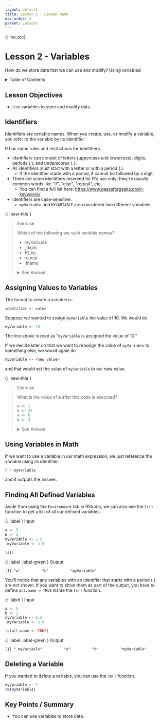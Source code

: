 ```yaml
---
layout: default
title: Lesson 2 - Lesson Name
nav_order: 2
parent: Lessons
---
```


{: .no_toc}  
# Lesson 2 - Variables

How do we store data that we can use and modify? Using variables!

<details markdown="block">
  <summary>
    Table of Contents
  </summary>
  {: .text-delta }
- TOC
{:toc}
</details>

## Lesson Objectives
- Use variables to store and modify data.

<!-- ## Lesson Video
The following video demonstrates each of the steps outlined below in text.

<iframe height="416" width="100%" allowfullscreen frameborder=0 src="https://echo360.ca/media/a65689c0-c35c-4f33-9c12-f0ac97883f54/public?autoplay=false&automute=false"></iframe>
[View original here.](https://echo360.ca/media/a65689c0-c35c-4f33-9c12-f0ac97883f54/public?autoplay=false&automute=false) -->

## Identifiers

Identifiers are variable names. When you create, use, or modify a variable, you refer to the variable by its identifier.

R has some rules and restrictions for identifiers.
- Identifiers can consist of letters (uppercase and lowercase), digits, periods (.), and underscores (_).
- All identifiers must start with a letter or with a period (.).
  - If the identifier starts with a period, it cannot be followed by a digit.
- There are some identifiers reserved for R's use only; they're usually common words like "if", "else", "repeat", etc.
  - You can find a full list here: <https://www.geeksforgeeks.org/r-keywords/>
- Identifiers are case-sensitive.
  - `myVariable` and `MYVARIABLE` are considered two different variables.

{: .new-title }
> Exercise                                             <!-- This is where you edit the title -->
> 
> Which of the following are valid variable names?
>
> - myVariable
> - _digits
> - 10_hp
> - repeat
> - .1name
>
> <details>
>   <summary> See Answer </summary>
>   <div markdown="1">
>   {: .note-title }                                   
> > Answer
> > 
> > - myVariable is a valid variable name.
> > - _digits is **not** a valid variable because it begins with an underscore.
> > - 10_hp is **not** a valid variable name because it begins with a digit.
> > - repeat is **not** a valid variable name because it's one of R's reserved keywords.
> > - .1name is **not** a valid variable name because the period is followed by a digit.
>   </div>
> </details>

## Assigning Values to Variables

The format to create a variable is:

```r
identifier <- value
```

Suppose we wanted to assign `myVariable` the value of 10. We would do

```r
myVariable <- 10
```

The line above is read as "`myVariable` is assigned the value of 10."

If we decide later on that we want to reassign the value of `myVariable` to something else, we would again do

```r  
myVariable <- <new value>
```

and that would set the value of `myVariable` to our new value.

{: .new-title }
> Exercise                                             <!-- This is where you edit the title -->
> 
> What is the value of **a** after this code is executed?
>
> ```r
> a <- 2
> b <- 20
> a <- b
> b <- 3
> ```
> 
> <details>
>   <summary> See Answer </summary>
>   <div markdown="1">
>   {: .note-title }                                   
> > Answer
> > 
> > The value of **a** is 20.
> > 
> > - Going step-by-step, **a** is assigned the value of 2.     (a = 2)  
> > - Then, **b** is assigned the value of 20.                  (a = 2, b = 20)  
> > - **a** is assigned the value of **b**, which is 20.            (a = 20, b = 10)  
> > - Finally, **b** is assigned the value of 3.                (a = 20, b = 3)
>   </div>
> </details>

## Using Variables in Math

If we want to use a variable in our math expression, we just reference the variable using its identifier.

```r
5 * myVariable
```

and it outputs the answer.

## Finding All Defined Variables

Aside from using the `Environment` tab in RStudio, we can also use the `ls()` function to get a list of all our defined variables.

<div class="code-example" markdown="1">

{: .label }
Input
```r
a <- 5
b <- 2
myVariable <- 2.5
.myVariable <- 2.6

ls()
```

{: .label .label-green }
Output
```
[1] "a"          "b"          "myVariable"
```
</div>

You'll notice that any variables with an identifier that starts with a period (.) are not shown. If you want to show them as part of the output, you have to define `all.name = TRUE` inside the `ls()` function.

<div class="code-example" markdown="1">

{: .label }
Input
```r
a <- 5
b <- 2
myVariable <- 2.5
.myVariable <- 2.6

ls(all.name <- TRUE)
```

{: .label .label-green }
Output
```
[1] ".myVariable"          "a"          "b"          "myVariable"
```
</div>

## Deleting a Variable

If you wanted to delete a variable, you can use the `rm()` function.

```r
myVariable <- 5
rm(myVariable)
```

## Key Points / Summary

- You can use variables to store data.

